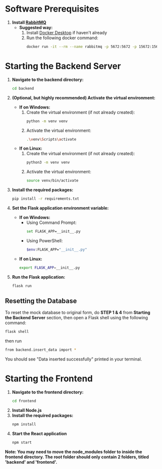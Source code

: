 # Software Prerequisites

1. **Install [RabbitMQ](https://www.rabbitmq.com/docs/download)**
   - **Suggested way:**
     1. Install [Docker Desktop](https://www.docker.com/products/docker-desktop/) if haven't already
     2. Run the following docker command:
        ```sh
        docker run -it --rm --name rabbitmq -p 5672:5672 -p 15672:15672 rabbitmq:3.13-management
        ```

# Starting the Backend Server

1. **Navigate to the backend directory:**

   ```sh
   cd backend
   ```

2. **(Optional, but highly recommended) Activate the virtual environment:**

   - **If on Windows:**
     1. Create the virtual environment (if not already created):
        ```sh
        python -m venv venv
        ```
     2. Activate the virtual environment:
        ```sh
        .\venv\Scripts\activate
        ```
   - **If on Linux:**
     1. Create the virtual environment (if not already created):
        ```sh
        python3 -m venv venv
        ```
     2. Activate the virtual environment:
        ```sh
        source venv/bin/activate
        ```

3. **Install the required packages:**

   ```sh
   pip install -r requirements.txt
   ```

4. **Set the Flask application environment variable:**

   - **If on Windows:**
     - Using Command Prompt:
       ```sh
       set FLASK_APP=__init__.py
       ```
     - Using PowerShell:
       ```sh
       $env:FLASK_APP="__init__.py"
       ```
   - **If on Linux:**
     ```sh
     export FLASK_APP=__init__.py
     ```

5. **Run the Flask application:**
   ```sh
   flask run
   ```

## Resetting the Database

To reset the mock database to original form, do **STEP 1 & 4** from **Starting the Backend Server** section, then open a Flask shell using the following command:

```sh
flask shell
```

then run

```sh
from backend.insert_data import *
```

You should see "Data inserted successfully" printed in your terminal.

# Starting the Frontend

1. **Navigate to the frontend directory:**
   ```sh
   cd frontend
   ```
2. **Install Node.js**
3. **Install the required packages:**
   ```sh
   npm install
   ```
4. **Start the React application**
   ```sh
   npm start
   ```

**Note: You may need to move the node_modules folder to inside the frontend directory. The root folder should only contain 2 folders, titled 'backend' and 'frontend'.**
